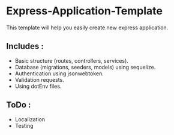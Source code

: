 # Express-Application-Template 
This template will help you easily create new express application.

## Includes :
* Basic structure (routes, controllers, services).
* Database (migrations, seeders, models) using sequelize.
* Authentication using jsonwebtoken.
* Validation requests.
* Using dotEnv files. 

## ToDo :
* Localization
* Testing
